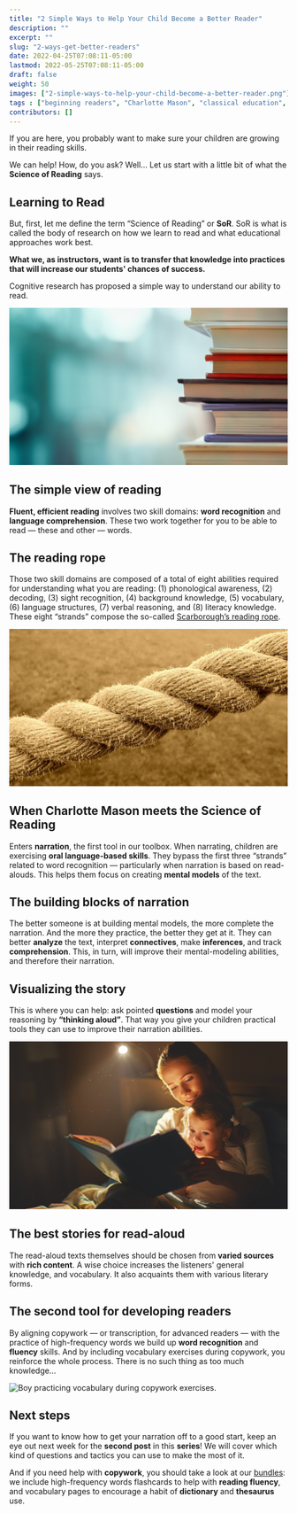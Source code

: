 ```yaml
---
title: "2 Simple Ways to Help Your Child Become a Better Reader"
description: ""
excerpt: ""
slug: "2-ways-get-better-readers"
date: 2022-04-25T07:08:11-05:00
lastmod: 2022-05-25T07:08:11-05:00
draft: false
weight: 50
images: ["2-simple-ways-to-help-your-child-become-a-better-reader.png"]
tags : ["beginning readers", "Charlotte Mason", "classical education", "copywork", "handwriting", "narration", "Science of Reading", "SoR"]
contributors: []
---
```


If you are here, you probably want to make sure your children are growing in their reading skills.

We can help! How, do you ask? Well... Let us start with a little bit of what the **Science of Reading** says.

## Learning to Read

But, first, let me define the term “Science of Reading” or **SoR**. SoR is what is called the body of research on how we learn to read and what educational approaches work best.

**What we, as instructors, want is to transfer that knowledge into practices that will increase our students' chances of success.**

Cognitive research has proposed a simple way to understand our ability to read.

![A pile of books for read-alouds.](book_pile.jpg)

## The simple view of reading

**Fluent, efficient reading** involves two skill domains: **word recognition** and **language comprehension**. These two work together for you to be able to read — these and other — words.

## The reading rope

Those two skill domains are composed of a total of eight abilities required for understanding what you are reading: (1) phonological awareness, (2) decoding, (3) sight recognition, (4) background knowledge, (5) vocabulary, (6) language structures, (7) verbal reasoning, and (8) literacy knowledge. These eight “strands” compose the so-called [Scarborough’s reading rope](https://dyslexiaida.org/scarboroughs-reading-rope-a-groundbreaking-infographic/).

![Thick rope with multiple strands.](rope.jpg)

## When Charlotte Mason meets the Science of Reading

Enters **narration**, the first tool in our toolbox. When narrating, children are exercising **oral language-based skills**. They bypass the first three “strands” related to word recognition — particularly when narration is based on read-alouds. This helps them focus on creating **mental models** of the text.

## The building blocks of narration

The better someone is at building mental models, the more complete the narration. And the more they practice, the better they get at it. They can better **analyze** the text, interpret **connectives**, make **inferences**, and track **comprehension**. This, in turn, will improve their mental-modeling abilities, and therefore their narration.

## Visualizing the story

This is where you can help: ask pointed **questions** and model your reasoning by **“thinking aloud”**. That way you give your children practical tools they can use to improve their narration abilities.

![Mother modeling narration of a storybook to her child.](read_aloud.jpg)

## The best stories for read-aloud

The read-aloud texts themselves should be chosen from **varied sources** with **rich content**. A wise choice increases the listeners' general knowledge, and vocabulary. It also acquaints them with various literary forms.

## The second tool for developing readers

By aligning copywork — or transcription, for advanced readers — with the practice of high-frequency words we build up **word recognition** and **fluency** skills. And by including vocabulary exercises during copywork, you reinforce the whole process. There is no such thing as too much knowledge...

![Boy practicing vocabulary during copywork exercises.](boy_writing.jpg)

## Next steps

If you want to know how to get your narration off to a good start, keep an eye out next week for the **second post** in this **series**! We will cover which kind of questions and tactics you can use to make the most of it.

And if you need help with **copywork**, you should take a look at our [bundles](# "Shop"): we include high-frequency words flashcards to help with **reading fluency**, and vocabulary pages to encourage a habit of **dictionary** and **thesaurus** use.